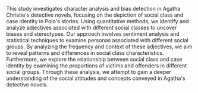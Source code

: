 This study investigates character analysis and bias detection in Agatha Christie's detective novels, focusing on the depiction of social class and case identity in Polo's stories. Using quantitative methods, we identify and analyze adjectives associated with different social classes to uncover biases and stereotypes. Our approach involves sentiment analysis and statistical techniques to examine personas associated with different social groups. By analyzing the frequency and context of these adjectives, we aim to reveal patterns and differences in social class characteristics. Furthermore, we explore the relationship between social class and case identity by examining the proportions of victims and offenders in different social groups. Through these analysis, we attempt to gain a deeper understanding of the social attitudes and concepts conveyed in Agatha's detective novels.
